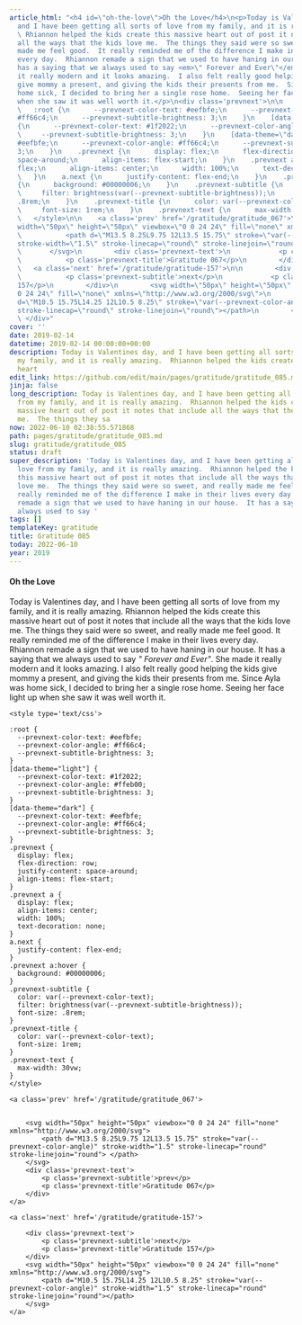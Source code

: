 ```yaml
---
article_html: "<h4 id=\"oh-the-love\">Oh the Love</h4>\n<p>Today is Valentines day,
  and I have been getting all sorts of love from my family, and it is really amazing.
  \ Rhiannon helped the kids create this massive heart out of post it notes that include
  all the ways that the kids love me.  The things they said were so sweet, and really
  made me feel good.  It really reminded me of the difference I make in their lives
  every day.  Rhiannon remade a sign that we used to have haning in our house.  It
  has a saying that we always used to say <em>\" Forever and Ever\"</em>.  She made
  it really modern and it looks amazing.  I also felt really good helping the kids
  give mommy a present, and giving the kids their presents from me.  Since Ayla was
  home sick, I decided to bring her a single rose home.  Seeing her face light up
  when she saw it was well worth it.</p>\n<div class='prevnext'>\n\n    <style type='text/css'>\n\n
  \   :root {\n      --prevnext-color-text: #eefbfe;\n      --prevnext-color-angle:
  #ff66c4;\n      --prevnext-subtitle-brightness: 3;\n    }\n    [data-theme=\"light\"]
  {\n      --prevnext-color-text: #1f2022;\n      --prevnext-color-angle: #ffeb00;\n
  \     --prevnext-subtitle-brightness: 3;\n    }\n    [data-theme=\"dark\"] {\n      --prevnext-color-text:
  #eefbfe;\n      --prevnext-color-angle: #ff66c4;\n      --prevnext-subtitle-brightness:
  3;\n    }\n    .prevnext {\n      display: flex;\n      flex-direction: row;\n      justify-content:
  space-around;\n      align-items: flex-start;\n    }\n    .prevnext a {\n      display:
  flex;\n      align-items: center;\n      width: 100%;\n      text-decoration: none;\n
  \   }\n    a.next {\n      justify-content: flex-end;\n    }\n    .prevnext a:hover
  {\n      background: #00000006;\n    }\n    .prevnext-subtitle {\n      color: var(--prevnext-color-text);\n
  \     filter: brightness(var(--prevnext-subtitle-brightness));\n      font-size:
  .8rem;\n    }\n    .prevnext-title {\n      color: var(--prevnext-color-text);\n
  \     font-size: 1rem;\n    }\n    .prevnext-text {\n      max-width: 30vw;\n    }\n
  \   </style>\n\n    <a class='prev' href='/gratitude/gratitude_067'>\n\n\n        <svg
  width=\"50px\" height=\"50px\" viewbox=\"0 0 24 24\" fill=\"none\" xmlns=\"http://www.w3.org/2000/svg\">\n
  \           <path d=\"M13.5 8.25L9.75 12L13.5 15.75\" stroke=\"var(--prevnext-color-angle)\"
  stroke-width=\"1.5\" stroke-linecap=\"round\" stroke-linejoin=\"round\"> </path>\n
  \       </svg>\n        <div class='prevnext-text'>\n            <p class='prevnext-subtitle'>prev</p>\n
  \           <p class='prevnext-title'>Gratitude 067</p>\n        </div>\n    </a>\n\n
  \   <a class='next' href='/gratitude/gratitude-157'>\n\n        <div class='prevnext-text'>\n
  \           <p class='prevnext-subtitle'>next</p>\n            <p class='prevnext-title'>Gratitude
  157</p>\n        </div>\n        <svg width=\"50px\" height=\"50px\" viewbox=\"0
  0 24 24\" fill=\"none\" xmlns=\"http://www.w3.org/2000/svg\">\n            <path
  d=\"M10.5 15.75L14.25 12L10.5 8.25\" stroke=\"var(--prevnext-color-angle)\" stroke-width=\"1.5\"
  stroke-linecap=\"round\" stroke-linejoin=\"round\"></path>\n        </svg>\n    </a>\n
  \ </div>"
cover: ''
date: 2019-02-14
datetime: 2019-02-14 00:00:00+00:00
description: Today is Valentines day, and I have been getting all sorts of love from
  my family, and it is really amazing.  Rhiannon helped the kids create this massive
  heart
edit_link: https://github.com/edit/main/pages/gratitude/gratitude_085.md
jinja: false
long_description: Today is Valentines day, and I have been getting all sorts of love
  from my family, and it is really amazing.  Rhiannon helped the kids create this
  massive heart out of post it notes that include all the ways that the kids love
  me.  The things they sa
now: 2022-06-10 02:38:55.571868
path: pages/gratitude/gratitude_085.md
slug: gratitude/gratitude_085
status: draft
super_description: 'Today is Valentines day, and I have been getting all sorts of
  love from my family, and it is really amazing.  Rhiannon helped the kids create
  this massive heart out of post it notes that include all the ways that the kids
  love me.  The things they said were so sweet, and really made me feel good.  It
  really reminded me of the difference I make in their lives every day.  Rhiannon
  remade a sign that we used to have haning in our house.  It has a saying that we
  always used to say '
tags: []
templateKey: gratitude
title: Gratitude 085
today: 2022-06-10
year: 2019
---
```


#### Oh the Love


Today is Valentines day, and I have been getting all sorts of love from my family, and it is really amazing.  Rhiannon helped the kids create this massive heart out of post it notes that include all the ways that the kids love me.  The things they said were so sweet, and really made me feel good.  It really reminded me of the difference I make in their lives every day.  Rhiannon remade a sign that we used to have haning in our house.  It has a saying that we always used to say _" Forever and Ever"_.  She made it really modern and it looks amazing.  I also felt really good helping the kids give mommy a present, and giving the kids their presents from me.  Since Ayla was home sick, I decided to bring her a single rose home.  Seeing her face light up when she saw it was well worth it.
<div class='prevnext'>

    <style type='text/css'>

    :root {
      --prevnext-color-text: #eefbfe;
      --prevnext-color-angle: #ff66c4;
      --prevnext-subtitle-brightness: 3;
    }
    [data-theme="light"] {
      --prevnext-color-text: #1f2022;
      --prevnext-color-angle: #ffeb00;
      --prevnext-subtitle-brightness: 3;
    }
    [data-theme="dark"] {
      --prevnext-color-text: #eefbfe;
      --prevnext-color-angle: #ff66c4;
      --prevnext-subtitle-brightness: 3;
    }
    .prevnext {
      display: flex;
      flex-direction: row;
      justify-content: space-around;
      align-items: flex-start;
    }
    .prevnext a {
      display: flex;
      align-items: center;
      width: 100%;
      text-decoration: none;
    }
    a.next {
      justify-content: flex-end;
    }
    .prevnext a:hover {
      background: #00000006;
    }
    .prevnext-subtitle {
      color: var(--prevnext-color-text);
      filter: brightness(var(--prevnext-subtitle-brightness));
      font-size: .8rem;
    }
    .prevnext-title {
      color: var(--prevnext-color-text);
      font-size: 1rem;
    }
    .prevnext-text {
      max-width: 30vw;
    }
    </style>
    
    <a class='prev' href='/gratitude/gratitude_067'>
    

        <svg width="50px" height="50px" viewbox="0 0 24 24" fill="none" xmlns="http://www.w3.org/2000/svg">
            <path d="M13.5 8.25L9.75 12L13.5 15.75" stroke="var(--prevnext-color-angle)" stroke-width="1.5" stroke-linecap="round" stroke-linejoin="round"> </path>
        </svg>
        <div class='prevnext-text'>
            <p class='prevnext-subtitle'>prev</p>
            <p class='prevnext-title'>Gratitude 067</p>
        </div>
    </a>
    
    <a class='next' href='/gratitude/gratitude-157'>
    
        <div class='prevnext-text'>
            <p class='prevnext-subtitle'>next</p>
            <p class='prevnext-title'>Gratitude 157</p>
        </div>
        <svg width="50px" height="50px" viewbox="0 0 24 24" fill="none" xmlns="http://www.w3.org/2000/svg">
            <path d="M10.5 15.75L14.25 12L10.5 8.25" stroke="var(--prevnext-color-angle)" stroke-width="1.5" stroke-linecap="round" stroke-linejoin="round"></path>
        </svg>
    </a>
  </div>